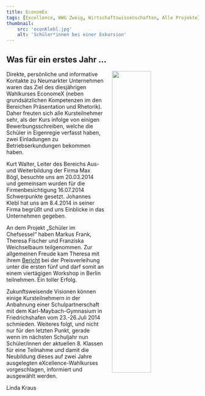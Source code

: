 ```yaml
---
title: EconomEx
tags: [Excellence, WWG Zweig, Wirtschaftswissenschaften, Alle Projekte]
thumbnail: 
    src: 'econKlebl.jpg'
    alt: 'Schüler*innen bei einer Exkursion' 
---
```


## Was für ein erstes Jahr …

<img src = "/images/econKlebl.jpg" style ="float:right;width: 45%; margin-left:20px">

Direkte, persönliche und informative Kontakte zu Neumarkter
Unternehmen waren das Ziel des diesjährigen Wahlkurses EconomeX
(neben grundsätzlichen Kompetenzen im den Bereichen Präsentation
und Rhetorik). Daher freuten sich alle Kursteilnehmer sehr, als
der Kurs infolge von einigen Bewerbungsschreiben, welche die
Schüler in Eigenregie verfasst haben, zwei Einladungen zu
Betriebserkundungen bekommen haben.

Kurt Walter, Leiter des Bereichs Aus- und Weiterbildung der
Firma Max Bögl, besuchte uns am 20.03.2014 und gemeinsam wurden
für die Firmenbesichtigung 16.07.2014 Schwerpunkte gesetzt.
Johannes Klebl hat uns am 8.4.2014 in seiner Firma begrüßt und
uns Einblicke in das Unternehmen gegeben.

An dem Projekt „Schüler im Chefsessel“ haben Markus Frank,
Theresa Fischer und Franziska Weichselbaum teilgenommen. Zur
allgemeinen Freude kam Theresa mit ihrem <a href="/documents/economexpreis.pdf">
Bericht</a> bei der Preisverleihung unter die ersten fünf und darf somit an
einem viertägigen Workshop in Berlin teilnehmen. Ein toller
Erfolg.

Zukunftsweisende Visionen können einige Kursteilnehmern in
der Anbahnung einer Schulpartnerschaft mit dem
Karl-Maybach-Gymnasium in Friedrichshafen vom 23.-26.Juli 2014
schmieden. Weiteres folgt, und nicht nur für den letzten Punkt,
gerade wenn im nächsten Schuljahr nun Schüler/innen der
aktuellen 8. Klassen für eine Teilnahme und damit die Neubildung
dieses auf zwei Jahre ausgelegten eXcellence-Wahlkurses
vorgeschlagen, informiert und ausgewählt werden.

Linda Kraus